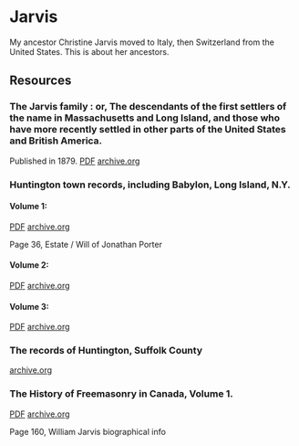 # Jarvis

My ancestor Christine Jarvis moved to Italy, then Switzerland from the United States. This is about her ancestors.

## Resources

### The Jarvis family : or, The descendants of the first settlers of the name in Massachusetts and Long Island, and those who have more recently settled in other parts of the United States and British America.
Published in 1879.
[PDF](https://drive.google.com/file/d/0Bxxm9-fYAiDaQU9aUEo3NHpCNEU/view?usp=sharing)
[archive.org](https://archive.org/details/jarvisfamilyorde00jarvuoft)


### Huntington town records, including Babylon, Long Island, N.Y.
#### Volume 1:
[PDF](https://drive.google.com/file/d/0Bxxm9-fYAiDacDJMYU1JbjlEYWs/view?usp=sharing)
[archive.org](https://archive.org/details/huntingtontownre01hunt_0)

Page 36, Estate / Will of Jonathan Porter

#### Volume 2:
[PDF](https://drive.google.com/file/d/0Bxxm9-fYAiDacFVOS2E3RWotOW8/view?usp=sharing)
[archive.org](https://archive.org/details/huntingtontownre02hunt_0)

#### Volume 3:
[PDF](https://drive.google.com/file/d/0Bxxm9-fYAiDaRGlHaUExcVJfRm8/view?usp=sharing)
[archive.org](https://archive.org/details/huntingtontownre03hunt_0)


### The records of Huntington, Suffolk County
[archive.org](https://archive.org/details/recordsofhunting00samm)


### The History of Freemasonry in Canada, Volume 1.
[PDF](https://drive.google.com/file/d/0Bxxm9-fYAiDab1gtMktGTFA0YXc/view?usp=sharing)
[archive.org](https://archive.org/details/history_of_freemasonary_in_canada_vol1)

Page 160, William Jarvis biographical info
